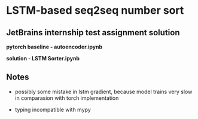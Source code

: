 # LSTM-based seq2seq number sort

## JetBrains internship test assignment solution

**pytorch baseline - autoencoder.ipynb**

**solution - LSTM Sorter.ipynb**

## Notes

- possibly some mistake in lstm gradient, because model trains very slow in comparasion with torch implementation

- typing incompatible with mypy
